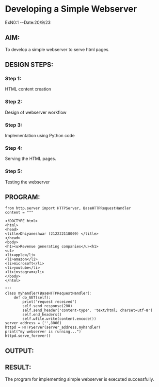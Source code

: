 # Developing a Simple Webserver
ExN0:1 
--Date:20/9/23
## AIM:
To develop a simple webserver to serve html pages.

## DESIGN STEPS:
### Step 1: 
HTML content creation
### Step 2:
Design of webserver workflow
### Step 3:
Implementation using Python code
### Step 4:
Serving the HTML pages.
### Step 5:
Testing the webserver

## PROGRAM:
```
from http.server import HTTPServer, BaseHTTPRequestHandler
content = """

<!DOCTYPE html>
<html>
<head>
<title>Dhiyaneshwar (212222110009) </title>
</head>
<body>
<h1><u>Revenue generating companies</u><h1>
<ul>
<li>apple</li>
<li>amazon</li>
<li>microsoft</li>
<li>youtube</li>
<li>instagram</li>
</body>
</html>

"""
class myhandler(BaseHTTPRequestHandler):
    def do_GET(self):
        print("request received")
        self.send_response(200)
        self.send_header('content-type', 'text/html; charset=utf-8')
        self.end_headers()
        self.wfile.write(content.encode())
server_address = ('',8000)
httpd = HTTPServer(server_address,myhandler)
print("my webserver is running...")
httpd.serve_forever()
```

## OUTPUT:

## RESULT:
The program for implementing simple webserver is executed successfully.
